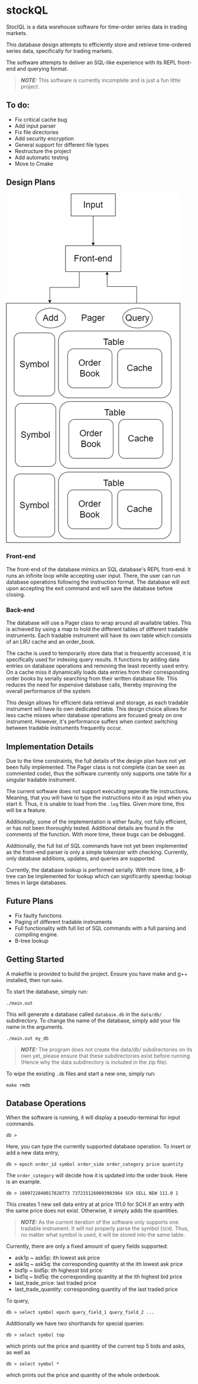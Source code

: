 # stockQL
StoclQL is a data warehouse software for time-order series data in trading markets.

This database design attempts to efficiently store and retrieve time-ordered series data, specifically for trading markets.

The software attempts to deliver an SQL-like experience with its REPL front-end and querying format.

> **_NOTE:_** This software is currently incomplete and is just a fun little project.

## To do:
- Fix critical cache bug
- Add input parser
- Fix file directories
- Add security encryption
- General support for different file types
- Restructure the project
- Add automatic testing
- Move to Cmake

## Design Plans
![Schema](img/schema.png)

### Front-end
The front-end of the database mimics an SQL database's REPL front-end. It runs an infinite loop while accepting user input. There, the user can run database operations following the instruction format. The database will exit upon accepting the exit command and will save the database before closing.

### Back-end
The database will use a Pager class to wrap around all available tables. This is achieved by using a map to hold the different tables of different tradable instruments. Each tradable instrument will have its own table which consists of an LRU cache and an order_book. 

The cache is used to temporarily store data that is frequently accessed, it is specifically used for indexing query results. It functions by adding data entries on database operations and removing the least recently used entry. On a cache miss it dynamically loads data entries from their corresponding order books by serially searching from their written database file. This reduces the need for expensive database calls, thereby improving the overall performance of the system.

This design allows for efficient data retrieval and storage, as each tradable instrument will have its own dedicated table. This design choice allows for less cache misses when database operations are focused grealy on one instrument. However, it's performance suffers when context switching between tradable instruments frequently occur.

## Implementation Details
Due to the time constraints, the full details of the design plan have not yet been fully implemented.
The Pager class is not complete (can be seen as commented code), thus the software currently only supports one table for a singular tradable instrument.

The current software does not support executing seperate file instructions. Meaning, that you will have to type the instructions into it as input when you start it. Thus, it is unable to load from the `.log` files. Given more time, this will be a feature.

Additionally, some of the implementation is either faulty, not fully efficient, or has not been thoroughly tested. Additional details are found in the comments of the function. With more time, these bugs can be debugged.

Additionally, the full list of SQL commands have not yet been implemented as the front-end parser is only a simple tokenizer with checking. Currently, only database additions, updates, and queries are supported.

Currently, the database lookup is performed serially. With more time, a B-tree can be implemented for lookup which can significantly speedup lookup times in large databases. 

## Future Plans
- Fix faulty functions
- Paging of different tradable instruments
- Full functionality with full list of SQL commands with a full parsing and compiling engine.
- B-tree lookup

## Getting Started
A makefile is provided to build the project. Ensure you have make and g++ installed, then run ```make```.

To start the database, simply run:
```
./main.out
```
This will generate a database called `database.db` in the `data/db/` subdirectory.
To change the name of the database, simply add your file name in the arguments.
```
./main.out my_db
```
> **_NOTE:_** The program does not create the data/db/ subdirectories on its own yet, please ensure that these subdirectories exist before running (Hence why the data subdirectory is included in the zip file). 

To wipe the existing `.db` files and start a new one, simply run:
```
make rmdb
```

## Database Operations
When the software is running, it will display a pseudo-terminal for input commands.
```
db >
```
Here, you can type the currently supported database operation.
To insert or add a new data entry, 
```
db > epoch order_id symbol order_side order_category price quantity
```
The `order_category` will decide how it is updated into the order book.
Here is an example.
```
db > 1609722840017828773 7372151260093983964 SCH SELL NEW 111.0 1
```
This creates 1 new sell data entry at at price 111.0 for SCH if an entry with the same price does not exist. Otherwise, it simply adds the quantities.

> **_NOTE:_** As the current iteration of the software only supports one tradable instrument. It will not properly parse the symbol (`SCH`). Thus, no matter what symbol is used, it will be stored into the same table.

Currently, there are only a fixed amount of query fields supported:
- ask1p ~ ask5p: ith lowest ask price
- ask1q ~ ask5q: the corresponding quantity at the ith lowest ask price
- bid1p ~ bid5p: ith highesst bid price
- bid1q ~ bid5q: the corresponding quantity at the ith highest bid price
- last_trade_price: last traded price
- last_trade_quantity: corresponding quantity of the last traded price

To query,
```
db > select symbol epoch query_field_1 query_field_2 ...
```

Additionally we have two shorthands for special queries:
```
db > select symbol top
```
which prints out the price and quantity of the current top 5 bids and asks, as well as
```
db > select symbol *
```
which prints out the price and quantity of the whole orderbook.

